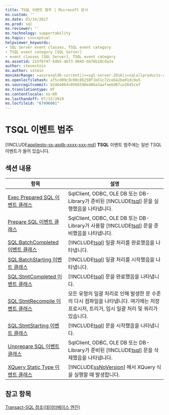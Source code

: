 ```yaml
---
title: TSQL 이벤트 범주 | Microsoft 문서
ms.custom: ''
ms.date: 03/14/2017
ms.prod: sql
ms.reviewer: ''
ms.technology: supportability
ms.topic: conceptual
helpviewer_keywords:
- SQL Server event classes, TSQL event category
- TSQL event category [SQL Server]
- event classes [SQL Server], TSQL event category
ms.assetid: 215f8747-64b5-4bf3-9845-d476b10cda3a
author: stevestein
ms.author: sstein
monikerRange: =azuresqldb-current||>=sql-server-2016||=sqlallproducts-allversions||>=sql-server-linux-2017||=azuresqldb-mi-current
ms.openlocfilehash: af5cd09c9c00c0b250f1b51c72ce642be01dc9a5
ms.sourcegitcommit: b2464064c0566590e486a3aafae6d67ce2645cef
ms.translationtype: HT
ms.contentlocale: ko-KR
ms.lasthandoff: 07/15/2019
ms.locfileid: "67996081"
---
```

# <a name="tsql-event-category"></a>TSQL 이벤트 범주
[!INCLUDE[appliesto-ss-asdb-xxxx-xxx-md](../../includes/appliesto-ss-asdb-xxxx-xxx-md.md)]
  **TSQL** 이벤트 범주에는 일반 TSQL 이벤트가 들어 있습니다.  
  
## <a name="in-this-section"></a>섹션 내용  
  
|항목|설명|  
|-----------|-----------------|  
|[Exec Prepared SQL 이벤트 클래스](../../relational-databases/event-classes/exec-prepared-sql-event-class.md)|SqlClient, ODBC, OLE DB 또는 DB-Library가 준비된 [!INCLUDE[tsql](../../includes/tsql-md.md)] 문을 실행했음을 나타냅니다.|  
|[Prepare SQL 이벤트 클래스](../../relational-databases/event-classes/prepare-sql-event-class.md)|SqlClient, ODBC, OLE DB 또는 DB-Library가 사용할 [!INCLUDE[tsql](../../includes/tsql-md.md)] 문을 준비했음을 나타냅니다.|  
|[SQL:BatchCompleted 이벤트 클래스](../../relational-databases/event-classes/sql-batchcompleted-event-class.md)|[!INCLUDE[tsql](../../includes/tsql-md.md)] 일괄 처리를 완료했음을 나타냅니다.|  
|[SQL:BatchStarting 이벤트 클래스](../../relational-databases/event-classes/sql-batchstarting-event-class.md)|[!INCLUDE[tsql](../../includes/tsql-md.md)] 일괄 처리를 시작했음을 나타냅니다.|  
|[SQL:StmtCompleted 이벤트 클래스](../../relational-databases/event-classes/sql-stmtcompleted-event-class.md)|[!INCLUDE[tsql](../../includes/tsql-md.md)] 문을 완료했음을 나타냅니다.|  
|[SQL:StmtRecompile 이벤트 클래스](../../relational-databases/event-classes/sql-stmtrecompile-event-class.md)|모든 유형의 일괄 처리로 인해 발생한 문 수준의 다시 컴파일을 나타냅니다. 여기에는 저장 프로시저, 트리거, 임시 일괄 처리 및 쿼리가 있습니다.|  
|[SQL:StmtStarting 이벤트 클래스](../../relational-databases/event-classes/sql-stmtstarting-event-class.md)|[!INCLUDE[tsql](../../includes/tsql-md.md)] 문을 시작했음을 나타냅니다.|  
|[Unprepare SQL 이벤트 클래스](../../relational-databases/event-classes/unprepare-sql-event-class.md)|SqlClient, ODBC, OLE DB 또는 DB-Library가 준비된 [!INCLUDE[tsql](../../includes/tsql-md.md)] 문을 삭제했음을 나타냅니다.|  
|[XQuery Static Type 이벤트 클래스](../../relational-databases/event-classes/xquery-static-type-event-class.md)|[!INCLUDE[ssNoVersion](../../includes/ssnoversion-md.md)] 에서 XQuery 식을 실행할 때 발생합니다.|  
  
## <a name="see-also"></a>참고 항목  
 [Transact-SQL 참조&#40;데이터베이스 엔진&#41;](../../t-sql/transact-sql-reference-database-engine.md)  
  
  
